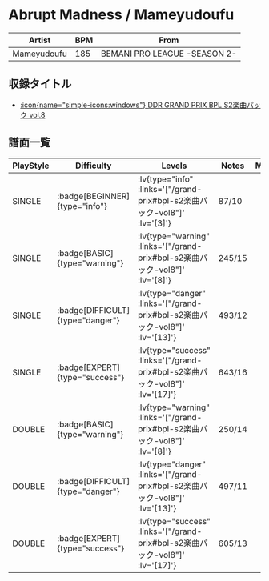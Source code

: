 # Abrupt Madness / Mameyudoufu

|Artist|BPM|From|
|------|---|----|
|Mameyudoufu|185|BEMANI PRO LEAGUE -SEASON 2-|

## 収録タイトル

- [ :icon{name="simple-icons:windows"} DDR GRAND PRIX BPL S2楽曲パック vol.8](/grand-prix#bpl-s2楽曲パック-vol8)

## 譜面一覧

|PlayStyle|Difficulty|Levels|Notes|Movie|
|---------|----------|------|-----|-----|
|SINGLE| :badge[BEGINNER]{type="info"} | :lv{type="info" :links='["/grand-prix#bpl-s2楽曲パック-vol8"]' :lv='[3]'} |87/10||
|SINGLE| :badge[BASIC]{type="warning"} | :lv{type="warning" :links='["/grand-prix#bpl-s2楽曲パック-vol8"]' :lv='[8]'} |245/15||
|SINGLE| :badge[DIFFICULT]{type="danger"} | :lv{type="danger" :links='["/grand-prix#bpl-s2楽曲パック-vol8"]' :lv='[13]'} |493/12||
|SINGLE| :badge[EXPERT]{type="success"} | :lv{type="success" :links='["/grand-prix#bpl-s2楽曲パック-vol8"]' :lv='[17]'} |643/16||
|DOUBLE| :badge[BASIC]{type="warning"} | :lv{type="warning" :links='["/grand-prix#bpl-s2楽曲パック-vol8"]' :lv='[8]'} |250/14||
|DOUBLE| :badge[DIFFICULT]{type="danger"} | :lv{type="danger" :links='["/grand-prix#bpl-s2楽曲パック-vol8"]' :lv='[13]'} |497/11||
|DOUBLE| :badge[EXPERT]{type="success"} | :lv{type="success" :links='["/grand-prix#bpl-s2楽曲パック-vol8"]' :lv='[17]'} |605/13||
